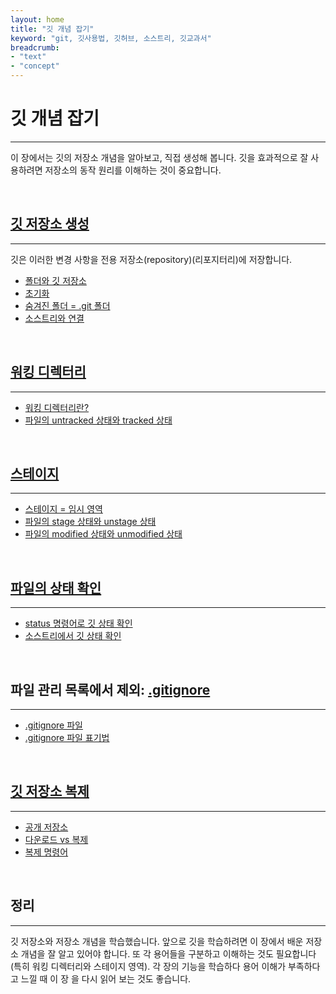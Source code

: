 ```yaml
---
layout: home
title: "깃 개념 잡기"
keyword: "git, 깃사용법, 깃허브, 소스트리, 깃교과서"
breadcrumb:
- "text"
- "concept"
---
```


# 깃 개념 잡기
---
이 장에서는 깃의 저장소 개념을 알아보고, 직접 생성해 봅니다. 깃을 효과적으로 잘 사용하려면 저장소의 동작 원리를 이해하는 것이 중요합니다.

<br>

## [깃 저장소 생성](init)
---
깃은 이러한 변경 사항을 전용 저장소(repository)(리포지터리)에 저장합니다.

+ [폴더와 깃 저장소](init/repo)
+ [초기화](init/cli)
+ [숨겨진 폴더 = .git 폴더](init/folder)
+ [소스트리와 연결](init/sourcetree)

<br>

## [워킹 디렉터리](working)
---
+ [워킹 디렉터리란?](working/mean)
+ [파일의 untracked 상태와 tracked 상태](working/untracked)

<br>

## [스테이지](stage)
---
+ [스테이지 = 임시 영역](stage/stage)
+ [파일의 stage 상태와 unstage 상태](stage/unstage)
+ [파일의 modified 상태와 unmodified 상태](stage/modified)

<br>

## [파일의 상태 확인](status)
---
+ [status 명령어로 깃 상태 확인](status/status)
+ [소스트리에서 깃 상태 확인](status/sourcetree)

<br>

## 파일 관리 목록에서 제외: [.gitignore](gitignore)
---
+ [.gitignore 파일](gitignore/file)
+ [.gitignore 파일 표기법](gitignore/rule)

<br>

## [깃 저장소 복제](clone)
---
+ [공개 저장소](clone/open)
+ [다운로드 vs 복제](clone/download)
+ [복제 명령어](clone/clone)

<br>

## 정리
---
깃 저장소와 저장소 개념을 학습했습니다. 앞으로 깃을 학습하려면 이 장에서 배운
저장소 개념을 잘 알고 있어야 합니다. 또 각 용어들을 구분하고 이해하는 것도 필요합니다(특히 워킹 디렉터리와 스테이지 영역). 각 장의 기능을 학습하다 용어 이해가 부족하다고 느낄 때 이 장
을 다시 읽어 보는 것도 좋습니다.

<br><br>